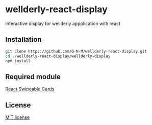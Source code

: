 # wellderly-react-display
Interactive display for wellderly appplication with react

## Installation
```bash
git clone https://github.com/Q-N-M/wellderly-react-display.git
cd ./wellderly-react-display/wellderly-display
npm install
```

## Required module
[React Swipeable Cards](https://github.com/ravelinx22/react-swipeable-cards)

## License
[MIT license](https://github.com/ravelinx22/react-swipeable-cards)
